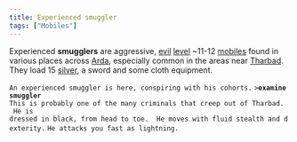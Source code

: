 ```yaml
---
title: Experienced smuggler
tags: ["Mobiles"]
---
```

Experienced **smugglers** are aggressive, [evil](alignment "wikilink")
[level](level "wikilink") ~11-12 [mobiles](mobile "wikilink") found in
various places across [Arda](Arda "wikilink"), especially common in the
areas near [Tharbad](Tharbad "wikilink"). They load 15
[silver](gold "wikilink"), a sword and some cloth equipment.

`An experienced smuggler is here, conspiring with his cohorts.`
`>`**`examine smuggler`**
`This is probably one of the many criminals that creep out of Tharbad.  He is`
`dressed in black, from head to toe.  He moves with fluid stealth and dexterity.`
`He attacks you fast as lightning.`

